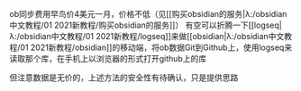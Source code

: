 ob同步费用早鸟价4美元一月，价格不低（见[[购买obsidian的服务|λ:/obsidian中文教程/01 2021新教程/购买obsidian的服务]]）
有空可以折腾一下[[logseq|λ:/obsidian中文教程/01 2021新教程/logseq]]来做[[obsidian|λ:/obsidian中文教程/01 2021新教程/obsidian]]的移动端，将ob数据Git到Github上，使用logseq来读取那个库，在手机上以浏览器的形式打开github上的库

但注意数据是无价的，上述方法的安全性有待确认，只是提供思路